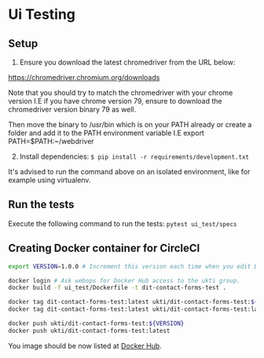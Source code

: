 # Ui Testing

## Setup

1) Ensure you download the latest chromedriver from the URL below:

https://chromedriver.chromium.org/downloads

Note that you should try to match the chromedriver with your chrome version I.E if you have chrome version 79, ensure to download the chromedriver version binary 79 as well.

Then move the binary to /usr/bin which is on your PATH already or create a folder and add it to the PATH environment variable I.E export PATH=$PATH:~/webdriver

2) Install dependencies: `$ pip install -r requirements/development.txt`

It's advised to run the command above on an isolated environment, like for example using virtualenv.

## Run the tests

Execute the following command to run the tests: `pytest ui_test/specs`

## Creating Docker container for CircleCI

```bash
export VERSION=1.0.0 # Increment this version each time when you edit Dockerfile.

docker login # Ask webops for Docker Hub access to the ukti group.
docker build -f ui_test/Dockerfile -t dit-contact-forms-test .

docker tag dit-contact-forms-test:latest ukti/dit-contact-forms-test:${VERSION}
docker tag dit-contact-forms-test:latest ukti/dit-contact-forms-test:latest

docker push ukti/dit-contact-forms-test:${VERSION}
docker push ukti/dit-contact-forms-test:latest
```

You image should be now listed at [Docker Hub](https://cloud.docker.com/u/ukti/repository/docker/ukti/dit-contact-forms-test/tags).